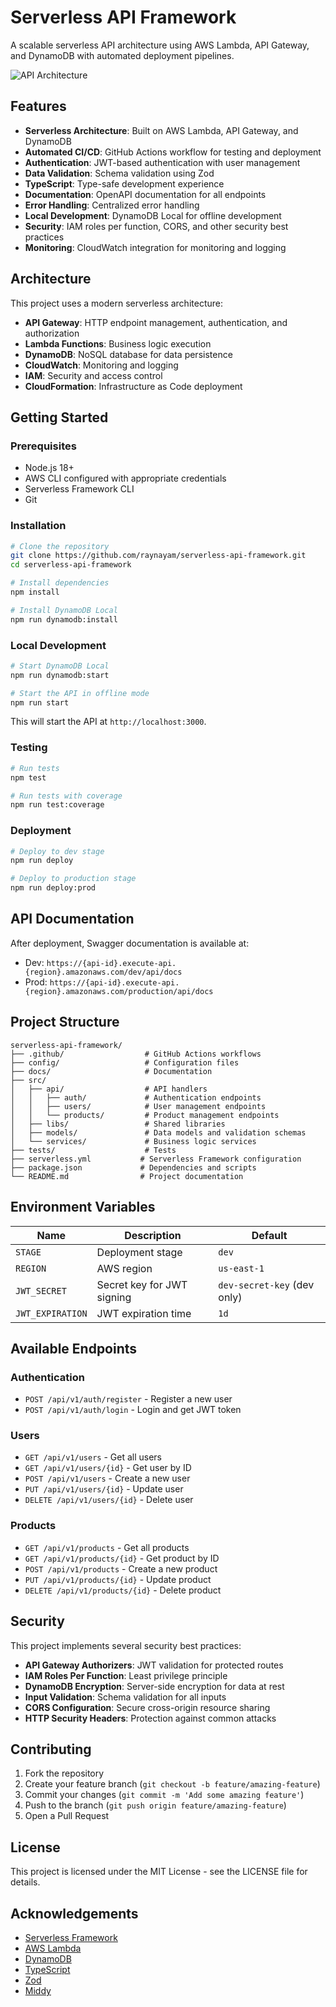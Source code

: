 # Serverless API Framework

A scalable serverless API architecture using AWS Lambda, API Gateway, and DynamoDB with automated deployment pipelines.

![API Architecture](docs/images/architecture.png)

## Features

- **Serverless Architecture**: Built on AWS Lambda, API Gateway, and DynamoDB
- **Automated CI/CD**: GitHub Actions workflow for testing and deployment
- **Authentication**: JWT-based authentication with user management
- **Data Validation**: Schema validation using Zod
- **TypeScript**: Type-safe development experience
- **Documentation**: OpenAPI documentation for all endpoints
- **Error Handling**: Centralized error handling
- **Local Development**: DynamoDB Local for offline development
- **Security**: IAM roles per function, CORS, and other security best practices
- **Monitoring**: CloudWatch integration for monitoring and logging

## Architecture

This project uses a modern serverless architecture:

- **API Gateway**: HTTP endpoint management, authentication, and authorization
- **Lambda Functions**: Business logic execution
- **DynamoDB**: NoSQL database for data persistence
- **CloudWatch**: Monitoring and logging
- **IAM**: Security and access control
- **CloudFormation**: Infrastructure as Code deployment

## Getting Started

### Prerequisites

- Node.js 18+
- AWS CLI configured with appropriate credentials
- Serverless Framework CLI
- Git

### Installation

```bash
# Clone the repository
git clone https://github.com/raynayam/serverless-api-framework.git
cd serverless-api-framework

# Install dependencies
npm install

# Install DynamoDB Local
npm run dynamodb:install
```

### Local Development

```bash
# Start DynamoDB Local
npm run dynamodb:start

# Start the API in offline mode
npm run start
```

This will start the API at `http://localhost:3000`.

### Testing

```bash
# Run tests
npm test

# Run tests with coverage
npm run test:coverage
```

### Deployment

```bash
# Deploy to dev stage
npm run deploy

# Deploy to production stage
npm run deploy:prod
```

## API Documentation

After deployment, Swagger documentation is available at:
- Dev: `https://{api-id}.execute-api.{region}.amazonaws.com/dev/api/docs`
- Prod: `https://{api-id}.execute-api.{region}.amazonaws.com/production/api/docs`

## Project Structure

```
serverless-api-framework/
├── .github/                  # GitHub Actions workflows
├── config/                   # Configuration files
├── docs/                     # Documentation
├── src/
│   ├── api/                  # API handlers
│   │   ├── auth/             # Authentication endpoints
│   │   ├── users/            # User management endpoints
│   │   └── products/         # Product management endpoints
│   ├── libs/                 # Shared libraries
│   ├── models/               # Data models and validation schemas
│   └── services/             # Business logic services
├── tests/                    # Tests
├── serverless.yml           # Serverless Framework configuration
├── package.json             # Dependencies and scripts
└── README.md                # Project documentation
```

## Environment Variables

| Name | Description | Default |
|------|-------------|---------|
| `STAGE` | Deployment stage | `dev` |
| `REGION` | AWS region | `us-east-1` |
| `JWT_SECRET` | Secret key for JWT signing | `dev-secret-key` (dev only) |
| `JWT_EXPIRATION` | JWT expiration time | `1d` |

## Available Endpoints

### Authentication

- `POST /api/v1/auth/register` - Register a new user
- `POST /api/v1/auth/login` - Login and get JWT token

### Users

- `GET /api/v1/users` - Get all users
- `GET /api/v1/users/{id}` - Get user by ID
- `POST /api/v1/users` - Create a new user
- `PUT /api/v1/users/{id}` - Update user
- `DELETE /api/v1/users/{id}` - Delete user

### Products

- `GET /api/v1/products` - Get all products
- `GET /api/v1/products/{id}` - Get product by ID
- `POST /api/v1/products` - Create a new product
- `PUT /api/v1/products/{id}` - Update product
- `DELETE /api/v1/products/{id}` - Delete product

## Security

This project implements several security best practices:

- **API Gateway Authorizers**: JWT validation for protected routes
- **IAM Roles Per Function**: Least privilege principle
- **DynamoDB Encryption**: Server-side encryption for data at rest
- **Input Validation**: Schema validation for all inputs
- **CORS Configuration**: Secure cross-origin resource sharing
- **HTTP Security Headers**: Protection against common attacks

## Contributing

1. Fork the repository
2. Create your feature branch (`git checkout -b feature/amazing-feature`)
3. Commit your changes (`git commit -m 'Add some amazing feature'`)
4. Push to the branch (`git push origin feature/amazing-feature`)
5. Open a Pull Request

## License

This project is licensed under the MIT License - see the LICENSE file for details.

## Acknowledgements

- [Serverless Framework](https://www.serverless.com/)
- [AWS Lambda](https://aws.amazon.com/lambda/)
- [DynamoDB](https://aws.amazon.com/dynamodb/)
- [TypeScript](https://www.typescriptlang.org/)
- [Zod](https://github.com/colinhacks/zod)
- [Middy](https://middy.js.org/) 
